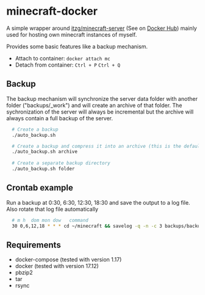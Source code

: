 # minecraft-docker

A simple wrapper around [itzg/minecraft-server](https://github.com/itzg/dockerfiles) (See on [Docker Hub](https://hub.docker.com/r/itzg/minecraft-server/)) mainly used for hosting own minecraft instances of myself.

Provides some basic features like a backup mechanism.

* Attach to container: `docker attach mc`
* Detach from container: `Ctrl + P` `Ctrl + Q`


## Backup

The backup mechanism will synchronize the server data folder with another folder ("backups/_work") and will create an archive of that folder. The sychronization of the server will always be incremental but the archive will always contain a full backup of the server.

```sh
  # Create a backup
  ./auto_backup.sh

  # Create a backup and compress it into an archive (this is the default mode. bz2. will be used)
  ./auto_backup.sh archive
  
  # Create a separate backup directory
  ./auto_backup.sh folder
```


## Crontab example

Run a backup at 0:30, 6:30, 12:30, 18:30 and save the output to a log file. Also rotate that log file automatically

```sh
  # m h  dom mon dow   command
  30 0,6,12,18 * * * cd ~/minecraft && savelog -q -n -c 3 backups/backups.log && ./auto_backup.sh >> backups/backups.log
```


## Requirements

- docker-compose (tested with version 1.17)
- docker (tested with version 17.12)
- pbzip2
- tar
- rsync
